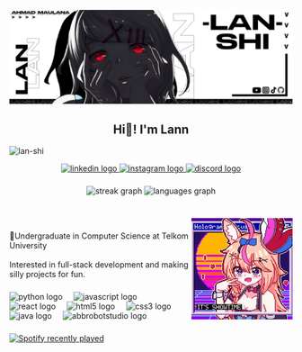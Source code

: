 ![logo](https://github.com/Lan-shi/Lan-shi/blob/main/header.jpg)
<h2 align="center">Hi👋! I'm Lann </h2>
<p align="left"> <img src="https://komarev.com/ghpvc/?username=lan-shi&label=Viewers&color=75b7e1&style=flat-square" alt="lan-shi" /> </p>

<div align="center">
  <a href="https://www.linkedin.com/in/ahmad-maulana-indi-dharmanto/" target="_blank">
    <img src="https://img.shields.io/static/v1?message=LinkedIn&logo=linkedin&label=&color=0077B5&logoColor=white&labelColor=&style=for-the-badge" height="20" alt="linkedin logo"  />
  </a>
  <a href="https://www.instagram.com/mad.lannd/" target="_blank">
    <img src="https://img.shields.io/static/v1?message=Instagram&logo=instagram&label=&color=E4405F&logoColor=white&labelColor=&style=for-the-badge" height="20" alt="instagram logo"  />
  </a>
  <a href="https://discordapp.com/users/358586199826235394" target="_blank">
    <img src="https://img.shields.io/static/v1?message=Discord&logo=discord&label=&color=7289DA&logoColor=white&labelColor=&style=for-the-badge" height="20" alt="discord logo"  />
  </a>
 <!-- <a href="mailto:deb@ahmadmaulana.business" target="_blank">
    <img src="https://img.shields.io/static/v1?message=Gmail&logo=gmail&label=&color=D14836&logoColor=white&labelColor=&style=for-the-badge" height="20" alt="gmail logo"  />
  </a> -->
</div>

###

<div align="center">
  <img src="https://streak-stats.demolab.com?user=Lan-shi&locale=en&mode=daily&theme=tokyonight&hide_border=true&border_radius=5" height="150" alt="streak graph"  />
  <img src="https://github-readme-stats.vercel.app/api/top-langs?username=Lan-shi&locale=en&hide_title=false&layout=compact&card_width=320&langs_count=5&theme=tokyonight&hide_border=true" height="150" alt="languages graph"  />
</div>

###

<br clear="both">

<img align="right" height="180" src="https://github.com/Lan-shi/Lan-shi/blob/main/omaru-polka-chibikki.gif"  />

###

<p align="left">🏫Undergraduate in Computer Science at Telkom University<br><br>Interested in full-stack development and making silly projects for fun.</p>

###

<div align="left">
  <img src="https://cdn.jsdelivr.net/gh/devicons/devicon/icons/python/python-original.svg" height="30" alt="python logo"  />
  <img width="12" />
  <img src="https://cdn.jsdelivr.net/gh/devicons/devicon/icons/javascript/javascript-original.svg" height="30" alt="javascript logo"  />
  <img width="12" />
  <img src="https://cdn.jsdelivr.net/gh/devicons/devicon/icons/react/react-original.svg" height="30" alt="react logo"  />
  <img width="12" />
  <img src="https://cdn.jsdelivr.net/gh/devicons/devicon/icons/html5/html5-original.svg" height="30" alt="html5 logo"  />
  <img width="12" />
  <img src="https://cdn.jsdelivr.net/gh/devicons/devicon/icons/css3/css3-original.svg" height="30" alt="css3 logo"  />
  <img width="12" />
  <img src="https://cdn.jsdelivr.net/gh/devicons/devicon/icons/java/java-original.svg" height="30" alt="java logo"  />
  <img width="12" />
  <img src="https://skillicons.dev/icons?i=bots" height="30" alt="abbrobotstudio logo"  />
</div>

###

<div align="left">
  <a href="https://open.spotify.com/user/Ladaku">
    <img src="https://spotify-recently-played-readme.vercel.app/api?user=3163xv374lzhsldj3httb52aavzm&count=3&unique=false" alt="Spotify recently played"  />
  </a>
</div>

###
